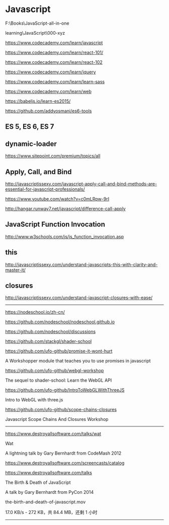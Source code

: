 # Javascript  


F:\Books\JavaScript-all-in-one  


learning\JavaScript\000-xyz




https://www.codecademy.com/learn/javascript


https://www.codecademy.com/learn/react-101/

https://www.codecademy.com/learn/react-102


https://www.codecademy.com/learn/jquery


https://www.codecademy.com/learn/learn-sass

https://www.codecademy.com/learn/web




https://babeljs.io/learn-es2015/



https://github.com/addyosmani/es6-tools



## ES 5, ES 6, ES 7


## dynamic-loader  
https://www.sitepoint.com/premium/topics/all  



## Apply, Call, and Bind  

http://javascriptissexy.com/javascript-apply-call-and-bind-methods-are-essential-for-javascript-professionals/  

https://www.youtube.com/watch?v=c0mLRpw-9rI  

http://hangar.runway7.net/javascript/difference-call-apply  


## JavaScript Function Invocation  

http://www.w3schools.com/js/js_function_invocation.asp  


## this  

http://javascriptissexy.com/understand-javascripts-this-with-clarity-and-master-it/  


## closures  

http://javascriptissexy.com/understand-javascript-closures-with-ease/  















*******************************************************************************

https://nodeschool.io/zh-cn/

https://github.com/nodeschool/nodeschool.github.io

https://github.com/nodeschool/discussions


https://github.com/stackgl/shader-school





https://github.com/ufo-github/promise-it-wont-hurt

A Workshopper module that teaches you to use promises in javascript




https://github.com/ufo-github/webgl-workshop

The sequel to shader-school: Learn the WebGL API


https://github.com/ufo-github/IntroToWebGLWithThreeJS


Intro to WebGL with three.js


https://github.com/ufo-github/scope-chains-closures

Javascript Scope Chains And Closures Workshop






*******************************************************************************

https://www.destroyallsoftware.com/talks/wat

Wat

A lightning talk by Gary Bernhardt from CodeMash 2012

https://www.destroyallsoftware.com/screencasts/catalog



https://www.destroyallsoftware.com/talks


The Birth & Death of JavaScript

A talk by Gary Bernhardt from PyCon 2014


the-birth-and-death-of-javascript.mov

17.0 KB/s - 272 KB，共 84.4 MB，还剩 1 小时


*******************************************************************************




